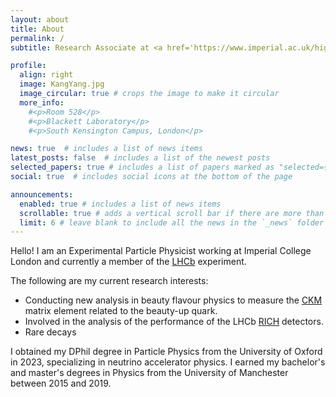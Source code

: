 ```yaml
---
layout: about
title: About
permalink: /
subtitle: Research Associate at <a href='https://www.imperial.ac.uk/high-energy-physics/people/'>Imperial College London</a>. 

profile:
  align: right
  image: KangYang.jpg
  image_circular: true # crops the image to make it circular 
  more_info: 
    #<p>Room 528</p>
    #<p>Blackett Laboratory</p>
    #<p>South Kensington Campus, London</p>

news: true  # includes a list of news items
latest_posts: false  # includes a list of the newest posts
selected_papers: true # includes a list of papers marked as "selected={true}"
social: true  # includes social icons at the bottom of the page

announcements:
  enabled: true # includes a list of news items
  scrollable: true # adds a vertical scroll bar if there are more than 3 news items
  limit: 6 # leave blank to include all the news in the `_news` folder
---
```


Hello! I am an Experimental Particle Physicist working at Imperial College London and currently a member of the [LHCb](https://www.home.cern/science/experiments/lhcb) experiment.

The following are my current research interests:

- Conducting new analysis in beauty flavour physics to measure the [CKM](https://en.wikipedia.org/wiki/Cabibbo%E2%80%93Kobayashi%E2%80%93Maskawa_matrix) matrix element related to the beauty-up quark.
- Involved in the analysis of the performance of the LHCb [RICH](https://lhcb-outreach.web.cern.ch/detector/rich-detectors/) detectors.
- Rare decays

I obtained my DPhil degree in Particle Physics from the University of Oxford in 2023, specializing in neutrino accelerator physics. I earned my bachelor's and master's degrees in Physics from the University of Manchester between 2015 and 2019.

